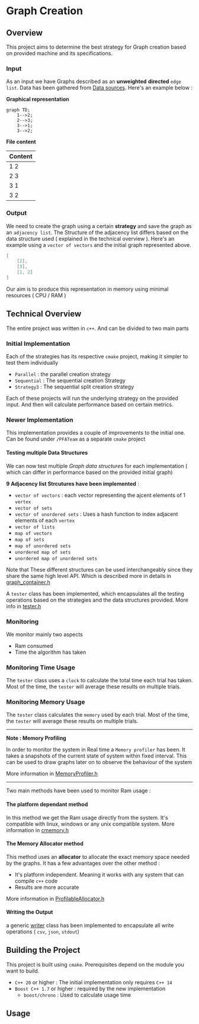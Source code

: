 # Graph Creation

## Overview 

This project aims to determine the best strategy for Graph creation based on provided machine and its specifications.

### Input 

As an input we have Graphs described as an **unweighted** **directed** `edge list`. Data has been gathered from [Data sources](./data_sources). Here's an example below :

**Graphical representation**

```mermaid
graph TD;
    1-->2;
    2-->3;
    3-->1;
    3-->2;

```

**File content**

| Content |
| ------- |
| 1 2     |
| 2 3     |
| 3 1     |
| 3 2     |

### Output 

We need to create the graph using a certain **strategy** and save the graph as an `adjacency list`. The Structure of the adjacency list differs based on the data structure used ( explained in the technical overview ). Here's an example using a `vector of vectors` and the initial graph represented above.

```cpp
[
    [2],
    [3],
    [1, 2]
]
```

Our aim is to produce this representation in memory using minimal resources ( CPU / RAM )


## Technical Overview

The entire project was written in `c++`. And can be divided to two main parts

### Initial Implementation

Each of the strategies has its respective `cmake` project, making it simpler to test them individually

- `Parallel` : the parallel creation strategy
- `Sequential` : The sequential creation Strategy
- `Strategy3` : The sequential split creation strategy

Each of these projects will run the underlying strategy on the provided input. And then will calculate performance based on certain metrics.

### Newer Implementation

This implementation provides a couple of improvements to the initial one. Can be found under `/PFATeam` as a separate `cmake` project


#### Testing multiple Data Structures

We can now test multiple *Graph data structures* for each implementation ( which can differ in performance based on the provided initial graph)

**9 Adjacency list Strcutures have been implemented** : 

- `vector of vectors` : each vector representing the ajcent elements of 1 `vertex`
- `vector of sets`
- `vector of unordered sets` : Uses a hash function to index adjacent elements of each `vertex`
- `vector of lists`
- `map of vectors`
- `map of sets`
- `map of unordered sets`
- `unordered map of sets`
- `unordered map of unordered sets`

Note that These different structures can be used interchangeably since they share the same high level API. Which is described more in details in [graph_container.h](./PFATeam/graph/graph_container.h)

A `tester` class has been implemented, which encapsulates all the testing operations based on the strategies and the data structures provided. More info in [tester.h](./PFATeam/tester.h)


### Monitoring

We monitor mainly two aspects 

- Ram consumed
- Time the algorithm has taken

### Monitoring Time Usage

The `tester` class uses a `clock` to calculate the total time each trial has taken. Most of the time, the `tester` will average these results on multiple trials.

### Monitoring Memory Usage

The `tester` class calculates the `memory` used by each trial. Most of the time, the `tester` will average these results on multiple trials.

---

**Note : Memory Profiling**

In order to monitor the system in Real time a `Memory profiler` has been. It takes a snapshots of the current state of system within fixed interval. This can be used to draw graphs later on to observe the behaviour of the system

More information in [MemoryProfiler.h](./PFATeam/memory/MemoryProfiler.h)

---

Two main methods have been used to monitor Ram usage :

#### The platform dependant method 

In this method we get the Ram usage directly from the system. It's compatible with linux, windows or any unix compatible system. More information in [cmemory.h](./PFATeam/memory/cmemory.h)

#### The Memory Allocator method

This method uses an **allocator** to allocate the exact memory space needed by the graphs. It has a few advantages over the other method : 

- It's platform independent. Meaning it works with any system that can compile `c++` code
- Results are more accurate

More information in [ProfilableAllocator.h](./PFATeam/memory/ProfilableAllocator.h)

#### Writing the Output

a generic [writer](./PFATeam/writer/writer.h) class has been implemented to encapsulate all write operations ( `csv`, `json`, `stdout`)

## Building the Project

This project is built using `cmake`. Prerequisites depend on the module you want to build.

- `C++ 20` or higher : The initial implementation only requires `C++ 14`
- `Boost C++ 1.7` or higher : required by the new implementation
  - `boost/chrono` : Used to calculate usage time


## Usage

